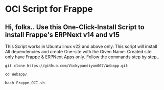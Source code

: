 # OCI Script for Frappe

## Hi, folks.. Use this One-Click-Install Script to install Frappe's ERPNext v14 and v15

This Script works in Ubuntu linux v22 and above only. 
This script will install All dependencies and create One-site with the Given Name.
Created site only have Frappe & ERPNext Apps only.
Follow the commands step by step..


``` 
git clone https://github.com/Vickypandiyan007/Webapp.git
```

``` 
cd Webapp/
```

```
bash Frappe_OCI.sh
```
